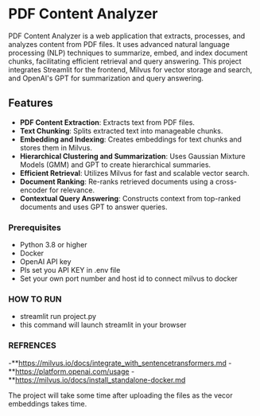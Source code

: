 # PDF Content Analyzer

PDF Content Analyzer is a web application that extracts, processes, and analyzes content from PDF files. It uses advanced natural language processing (NLP) techniques to summarize, embed, and index document chunks, facilitating efficient retrieval and query answering. This project integrates Streamlit for the frontend, Milvus for vector storage and search, and OpenAI's GPT for summarization and query answering.

## Features

- **PDF Content Extraction**: Extracts text from PDF files.
- **Text Chunking**: Splits extracted text into manageable chunks.
- **Embedding and Indexing**: Creates embeddings for text chunks and stores them in Milvus.
- **Hierarchical Clustering and Summarization**: Uses Gaussian Mixture Models (GMM) and GPT to create hierarchical summaries.
- **Efficient Retrieval**: Utilizes Milvus for fast and scalable vector search.
- **Document Ranking**: Re-ranks retrieved documents using a cross-encoder for relevance.
- **Contextual Query Answering**: Constructs context from top-ranked documents and uses GPT to answer queries.


### Prerequisites

- Python 3.8 or higher
- Docker
- OpenAI API key
- Pls set you API KEY in .env file
- Set your own port number and host id to connect milvus to docker

### HOW TO RUN
- streamlit run project.py
- this command will launch streamlit in your browser


### REFRENCES
-**https://milvus.io/docs/integrate_with_sentencetransformers.md
-**https://platform.openai.com/usage
-**https://milvus.io/docs/install_standalone-docker.md

The project will take some time after uploading the files as the vecor embeddings takes time.
